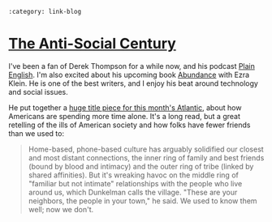 ```{post} Jan 12, 2025
:category: link-blog
```

# [The Anti-Social Century](https://www.theatlantic.com/magazine/archive/2025/02/american-loneliness-personality-politics/681091/?gift=o6MjJQpusU9ebnFuymVdsMKo25mQ7_DimWNHAJNoVhY)

I've been a fan of Derek Thompson for a while now, and his podcast
[Plain
English](https://www.theringer.com/podcasts/plain-english-with-derek-thompson).
I'm also excited about his upcoming book
[Abundance](https://www.simonandschuster.com/books/Abundance/Ezra-Klein/9781668023488)
with Ezra Klein. He is one of the best writers, and I enjoy his beat
around technology and social issues.

He put together a [huge title piece for this month's
Atlantic](https://www.theatlantic.com/magazine/archive/2025/02/american-loneliness-personality-politics/681091/?gift=o6MjJQpusU9ebnFuymVdsMKo25mQ7_DimWNHAJNoVhY),
about how Americans are spending more time alone. It's a long read, but
a great retelling of the ills of American society and how folks have
fewer friends than we used to:

> Home-based, phone-based culture has arguably solidified our closest
> and most distant connections, the inner ring of family and best
> friends (bound by blood and intimacy) and the outer ring of tribe
> (linked by shared affinities). But it's wreaking havoc on the middle
> ring of "familiar but not intimate" relationships with the people who
> live around us, which Dunkelman calls the village. "These are your
> neighbors, the people in your town," he said. We used to know them
> well; now we don't.
